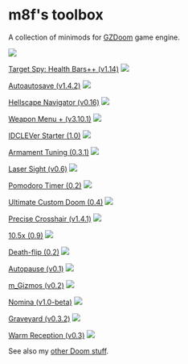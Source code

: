 # m8f's toolbox

A collection of minimods for [GZDoom](https://zdoom.org/index) game engine.

<a href="https://forum.zdoom.org/viewtopic.php?f=4&t=60112#p1048497">
<img src="https://mmaulwurff.github.io/zdoom-top-labels/pngs/m8f%E2%80%99s_toolbox.png">
</a>

[Target Spy: Health Bars++ (v1.14)](https://forum.zdoom.org/viewtopic.php?f=43&t=60784#p1057216) <img src="https://img.shields.io/github/downloads/mmaulwurff/target-spy/total">

[Autoautosave (v1.4.2)](https://forum.zdoom.org/viewtopic.php?f=43&t=59889#p1045558) <img src="https://img.shields.io/github/downloads/mmaulwurff/autoautosave/total">

[Hellscape Navigator (v0.16)](https://forum.zdoom.org/viewtopic.php?f=43&t=61643#p1068272) <img src="https://img.shields.io/github/downloads/mmaulwurff/hellscape-navigator/total">

[Weapon Menu + (v3.10.1)](https://forum.zdoom.org/viewtopic.php?f=43&t=59498#p1040474) <img src="https://img.shields.io/github/downloads/mmaulwurff/weapons-menu/total">

[IDCLEVer Starter (1.0)](https://forum.zdoom.org/viewtopic.php?f=43&t=61079#p1060800) <img src="https://img.shields.io/github/downloads/mmaulwurff/idclever-starter/total">

[Armament Tuning (0.3.1)](https://forum.zdoom.org/viewtopic.php?f=43&t=61079#p1060800) <img src="https://img.shields.io/github/downloads/mmaulwurff/armament-tuning/total">

[Laser Sight (v0.6)](https://forum.zdoom.org/viewtopic.php?f=43&t=61079#p1060800) <img src="https://img.shields.io/github/downloads/mmaulwurff/laser-sight/total">

[Pomodoro Timer (0.2)](https://forum.zdoom.org/viewtopic.php?f=43&t=60035#p1047347) <img src="https://img.shields.io/github/downloads/mmaulwurff/gzdoom-pomodoro/total">

[Ultimate Custom Doom (0.4)](https://forum.zdoom.org/viewtopic.php?f=43&t=64678#p1103556) <img src="https://img.shields.io/github/downloads/mmaulwurff/ultimate-custom-doom/total">

[Precise Crosshair (v1.4.1)](https://forum.zdoom.org/viewtopic.php?f=43&t=64788#p1104858) <img src="https://img.shields.io/github/downloads/mmaulwurff/precise-crosshair/total">

[10.5x (0.9)](https://forum.zdoom.org/viewtopic.php?f=43&t=65962#p1119733) <img src="https://img.shields.io/github/downloads/mmaulwurff/10.5x/total">

[Death-flip (0.2)](https://forum.zdoom.org/viewtopic.php?f=43&t=66117#p1121533) <img src="https://img.shields.io/github/downloads/mmaulwurff/death-flip/total">

[Autopause (v0.1)](https://forum.zdoom.org/viewtopic.php?f=43&t=67991#p1144022) <img src="https://img.shields.io/github/downloads/mmaulwurff/autopause/total">

[m_Gizmos (v0.2)](https://forum.zdoom.org/viewtopic.php?f=43&t=61079#p1060800) <img src="https://img.shields.io/github/downloads/mmaulwurff/m_gizmos/total">

[Nomina (v1.0-beta)](https://forum.zdoom.org/viewtopic.php?f=43&t=68528#p1150645) <img src="https://img.shields.io/github/downloads/mmaulwurff/nomina/total">

[Graveyard (v0.3.2)](https://forum.zdoom.org/viewtopic.php?f=43&t=68835#p1154340) <img src="https://img.shields.io/github/downloads/mmaulwurff/graveyard/total">

[Warm Reception (v0.3)](https://forum.zdoom.org/viewtopic.php?f=43&t=69486#p1161250) <img src="https://img.shields.io/github/downloads/mmaulwurff/warm-reception/total">


See also my [other Doom stuff](https://mmaulwurff.github.io/pages/stuff).
